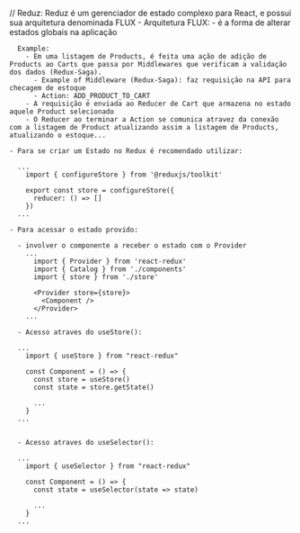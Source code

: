   // Reduz: Reduz é um gerenciador de estado complexo para React, e possui sua arquitetura denominada FLUX
    - Arquitetura FLUX: 
      - é a forma de alterar estados globais na aplicação
      
      Example: 
        - Em uma listagem de Products, é feita uma ação de adição de Products ao Carts que passa por Middlewares que verificam a validação dos dados (Redux-Saga).
          - Example of Middleware (Redux-Saga): faz requisição na API para checagem de estoque
          - Action: ADD_PRODUCT_TO_CART
        - A requisição é enviada ao Reducer de Cart que armazena no estado aquele Product selecionado
        - O Reducer ao terminar a Action se comunica atravez da conexão com a listagem de Product atualizando assim a listagem de Products, atualizando o estoque...

    - Para se criar um Estado no Redux é recomendado utilizar: 
      
      ... 
        import { configureStore } from '@reduxjs/toolkit'

        export const store = configureStore({
          reducer: () => []
        })
      ...
    
    - Para acessar o estado provido:

      - involver o componente a receber o estado com o Provider
        ...
          import { Provider } from 'react-redux'
          import { Catalog } from './components'
          import { store } from './store'

          <Provider store={store}>
            <Component />
          </Provider>
        ...

      - Acesso atraves do useStore():
      
      ...
        import { useStore } from "react-redux"

        const Component = () => {
          const store = useStore()
          const state = store.getState()

          ...
        }
      ...


      - Acesso atraves do useSelector():
      
      ...
        import { useSelector } from "react-redux"

        const Component = () => {
          const state = useSelector(state => state)

          ...
        }
      ...


